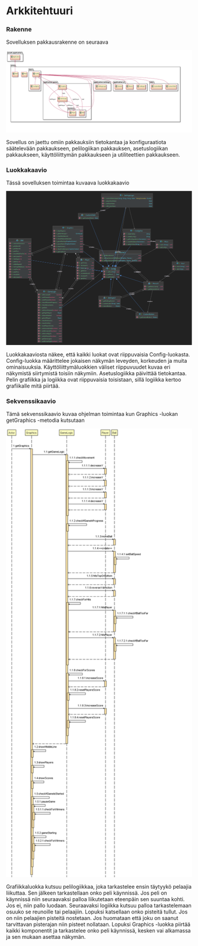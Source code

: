 <h1>Arkkitehtuuri</h2>

### Rakenne

Sovelluksen pakkausrakenne on seuraava

<img src="https://github.com/isakpulkki/ot-harjoitustyo/blob/master/dokumentaatio/images/packages.png" width="600">

Sovellus on jaettu omiin pakkauksiin tietokantaa ja konfiguraatiota säätelevään pakkaukseen, pelilogiikan pakkauksen, asetuslogiikan pakkaukseen, käyttöliittymän pakkaukseen ja utiliteettien pakkaukseen.

### Luokkakaavio
Tässä sovelluksen toimintaa kuvaava luokkakaavio

<img src="https://github.com/isakpulkki/ot-harjoitustyo/blob/5be0e73879f20b9a7a443c59c075d37190eb3dbd/dokumentaatio/images/uml.png" width="600">

Luokkakaaviosta näkee, että kaikki luokat ovat riippuvaisia Config-luokasta. Config-luokka määrittelee jokaisen näkymän leveyden, korkeuden ja muita ominaisuuksia. Käyttöliittymäluokkien väliset riippuvuudet kuvaa eri näkymistä siirtymistä toisiin näkymiin. Asetuslogiikka päivittää tietokantaa. Pelin grafiikka ja logiikka ovat riippuvaisia toisistaan, sillä logiikka kertoo grafiikalle mitä piirtää.

### Sekvenssikaavio

Tämä sekvenssikaavio kuvaa ohjelman toimintaa kun Graphics -luokan getGraphics -metodia kutsutaan

<img src="https://github.com/isakpulkki/ot-harjoitustyo/blob/master/dokumentaatio/images/sequencediagram.png" width="600">

Grafiikkaluokka kutsuu pelilogiikkaa, joka tarkastelee ensin täytyykö pelaajia liikuttaa. Sen jälkeen tarkastellaan onko peli käynnissä. Jos peli on käynnissä niin seuraavaksi palloa liikutetaan eteenpäin sen suuntaa kohti. Jos ei, niin pallo luodaan. Seuraavaksi logiikka kutsuu palloa tarkastelemaan osuuko se reunoille tai pelaajiin. Lopuksi katsellaan onko pisteitä tullut. Jos on niin pelaajien pisteitä nostetaan. Jos huomataan että joku on saanut tarvittavan pisterajan niin pisteet nollataan. Lopuksi Graphics -luokka piirtää kaikki komponentit ja tarkastelee onko peli käynnissä, kesken vai alkamassa ja sen mukaan asettaa näkymän.

